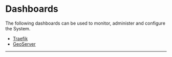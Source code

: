 # Dashboards
The following dashboards can be used to monitor, administer and configure the System.
 - [Traefik](https://traefik.cloud.bushfirebehaviour.net.au)
 - [GeoServer](https://geoserver.landscapefuelmoisture.bushfirebehaviour.net.au)
 
---
